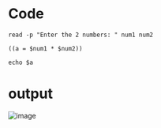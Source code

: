 # Code
```
read -p "Enter the 2 numbers: " num1 num2

((a = $num1 * $num2))

echo $a
```
# output
![image](https://github.com/user-attachments/assets/1c4ca6fd-1031-4aa2-81bf-61e472a7fd32)

